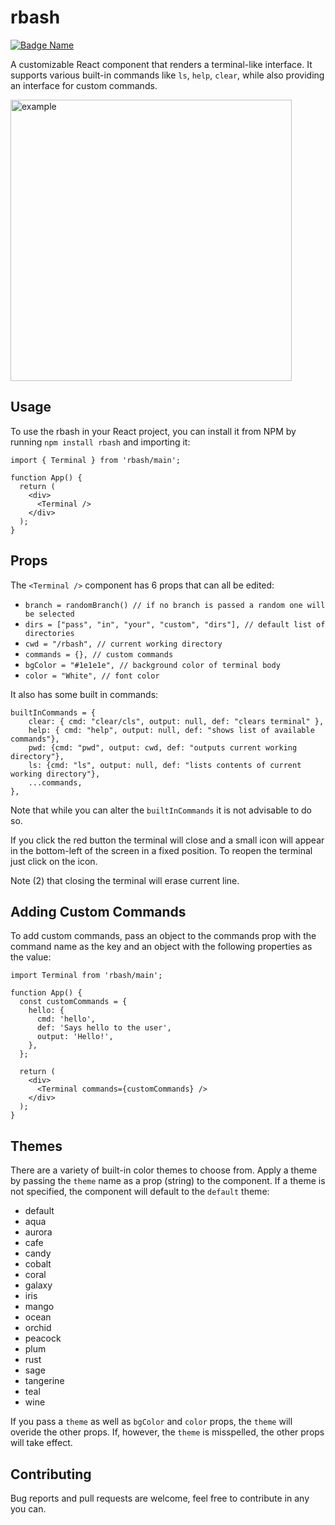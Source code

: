 # rbash

[![Badge Name](https://img.shields.io/npm/dw/rbash?color=%23F64C72)](link-to-your-package)

A customizable React component that renders a terminal-like interface. It supports various built-in commands like `ls`, `help`, `clear`, while also providing an interface for custom commands.

<img alt="example" src="https://user-images.githubusercontent.com/92326059/234421648-9b0758d6-4a62-4d35-bfbb-e2c369761543.png" width="450">

## Usage

To use the rbash in your React project, you can install it from NPM by running `npm install rbash` and importing it:

```
import { Terminal } from 'rbash/main';

function App() {
  return (
    <div>
      <Terminal />
    </div>
  );
}
```

## Props

The `<Terminal />` component has 6 props that can all be edited:

- `branch = randomBranch() // if no branch is passed a random one will be selected`
- `dirs = ["pass", "in", "your", "custom", "dirs"], // default list of directories`
- `cwd = "/rbash", // current working directory`
- `commands = {}, // custom commands`
- `bgColor = "#1e1e1e", // background color of terminal body`
- `color = "White", // font color`

It also has some built in commands:

```
builtInCommands = {
    clear: { cmd: "clear/cls", output: null, def: "clears terminal" },
    help: { cmd: "help", output: null, def: "shows list of available commands"},
    pwd: {cmd: "pwd", output: cwd, def: "outputs current working directory"},
    ls: {cmd: "ls", output: null, def: "lists contents of current working directory"},
    ...commands,
},
```

Note that while you can alter the `builtInCommands` it is not advisable to do so.

If you click the red button the terminal will close and a small icon will appear in the bottom-left of the screen in a fixed position. To reopen the terminal just click on the icon.

Note (2) that closing the terminal will erase current line.

## Adding Custom Commands

To add custom commands, pass an object to the commands prop with the command name as the key and an object with the following properties as the value:

```
import Terminal from 'rbash/main';

function App() {
  const customCommands = {
    hello: {
      cmd: 'hello',
      def: 'Says hello to the user',
      output: 'Hello!',
    },
  };

  return (
    <div>
      <Terminal commands={customCommands} />
    </div>
  );
}
```

## Themes

There are a variety of built-in color themes to choose from. Apply a theme by passing the `theme` name as a prop (string) to the component. If a theme is not specified, the component will default to the `default` theme:

- default
- aqua
- aurora
- cafe
- candy
- cobalt
- coral
- galaxy
- iris
- mango
- ocean
- orchid
- peacock
- plum
- rust
- sage
- tangerine
- teal
- wine

If you pass a `theme` as well as `bgColor` and `color` props, the `theme` will overide the other props. If, however, the `theme` is misspelled, the other props will take effect.

## Contributing

Bug reports and pull requests are welcome, feel free to contribute in any you can.
